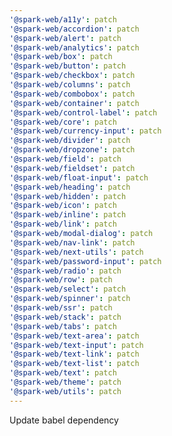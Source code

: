 ```yaml
---
'@spark-web/a11y': patch
'@spark-web/accordion': patch
'@spark-web/alert': patch
'@spark-web/analytics': patch
'@spark-web/box': patch
'@spark-web/button': patch
'@spark-web/checkbox': patch
'@spark-web/columns': patch
'@spark-web/combobox': patch
'@spark-web/container': patch
'@spark-web/control-label': patch
'@spark-web/core': patch
'@spark-web/currency-input': patch
'@spark-web/divider': patch
'@spark-web/dropzone': patch
'@spark-web/field': patch
'@spark-web/fieldset': patch
'@spark-web/float-input': patch
'@spark-web/heading': patch
'@spark-web/hidden': patch
'@spark-web/icon': patch
'@spark-web/inline': patch
'@spark-web/link': patch
'@spark-web/modal-dialog': patch
'@spark-web/nav-link': patch
'@spark-web/next-utils': patch
'@spark-web/password-input': patch
'@spark-web/radio': patch
'@spark-web/row': patch
'@spark-web/select': patch
'@spark-web/spinner': patch
'@spark-web/ssr': patch
'@spark-web/stack': patch
'@spark-web/tabs': patch
'@spark-web/text-area': patch
'@spark-web/text-input': patch
'@spark-web/text-link': patch
'@spark-web/text-list': patch
'@spark-web/text': patch
'@spark-web/theme': patch
'@spark-web/utils': patch
---
```


Update babel dependency
